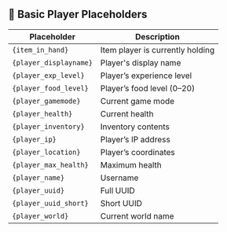 ## 🧍 Basic Player Placeholders

| Placeholder                | Description                         |
|----------------------------|-------------------------------------|
| `{item_in_hand}`           | Item player is currently holding    |
| `{player_displayname}`     | Player's display name               |
| `{player_exp_level}`       | Player’s experience level           |
| `{player_food_level}`      | Player’s food level (0–20)          |
| `{player_gamemode}`        | Current game mode                   |
| `{player_health}`          | Current health                      |
| `{player_inventory}`       | Inventory contents                  |
| `{player_ip}`              | Player’s IP address                 |
| `{player_location}`        | Player’s coordinates                |
| `{player_max_health}`      | Maximum health                      |
| `{player_name}`            | Username                            |
| `{player_uuid}`            | Full UUID                           |
| `{player_uuid_short}`      | Short UUID                          |
| `{player_world}`           | Current world name                  |

